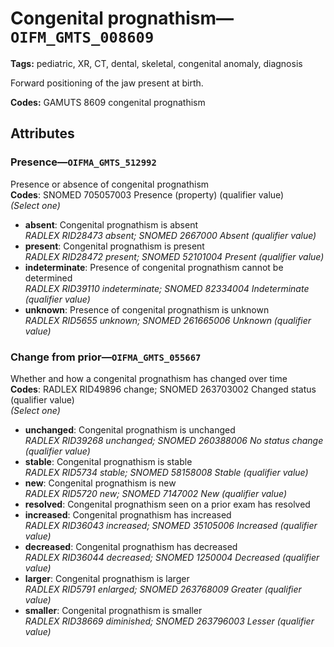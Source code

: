 # Congenital prognathism—`OIFM_GMTS_008609`

**Tags:** pediatric, XR, CT, dental, skeletal, congenital anomaly, diagnosis

Forward positioning of the jaw present at birth.

**Codes:** GAMUTS 8609 congenital prognathism

## Attributes

### Presence—`OIFMA_GMTS_512992`

Presence or absence of congenital prognathism  
**Codes**: SNOMED 705057003 Presence (property) (qualifier value)  
*(Select one)*

- **absent**: Congenital prognathism is absent  
_RADLEX RID28473 absent; SNOMED 2667000 Absent (qualifier value)_
- **present**: Congenital prognathism is present  
_RADLEX RID28472 present; SNOMED 52101004 Present (qualifier value)_
- **indeterminate**: Presence of congenital prognathism cannot be determined  
_RADLEX RID39110 indeterminate; SNOMED 82334004 Indeterminate (qualifier value)_
- **unknown**: Presence of congenital prognathism is unknown  
_RADLEX RID5655 unknown; SNOMED 261665006 Unknown (qualifier value)_

### Change from prior—`OIFMA_GMTS_055667`

Whether and how a congenital prognathism has changed over time  
**Codes**: RADLEX RID49896 change; SNOMED 263703002 Changed status (qualifier value)  
*(Select one)*

- **unchanged**: Congenital prognathism is unchanged  
_RADLEX RID39268 unchanged; SNOMED 260388006 No status change (qualifier value)_
- **stable**: Congenital prognathism is stable  
_RADLEX RID5734 stable; SNOMED 58158008 Stable (qualifier value)_
- **new**: Congenital prognathism is new  
_RADLEX RID5720 new; SNOMED 7147002 New (qualifier value)_
- **resolved**: Congenital prognathism seen on a prior exam has resolved  
- **increased**: Congenital prognathism has increased  
_RADLEX RID36043 increased; SNOMED 35105006 Increased (qualifier value)_
- **decreased**: Congenital prognathism has decreased  
_RADLEX RID36044 decreased; SNOMED 1250004 Decreased (qualifier value)_
- **larger**: Congenital prognathism is larger  
_RADLEX RID5791 enlarged; SNOMED 263768009 Greater (qualifier value)_
- **smaller**: Congenital prognathism is smaller  
_RADLEX RID38669 diminished; SNOMED 263796003 Lesser (qualifier value)_